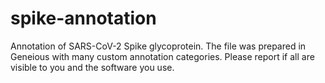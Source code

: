 # spike-annotation
Annotation of SARS-CoV-2 Spike glycoprotein. The file was prepared in Geneious with many custom annotation categories. Please report if all are visible to you and the software you use.
